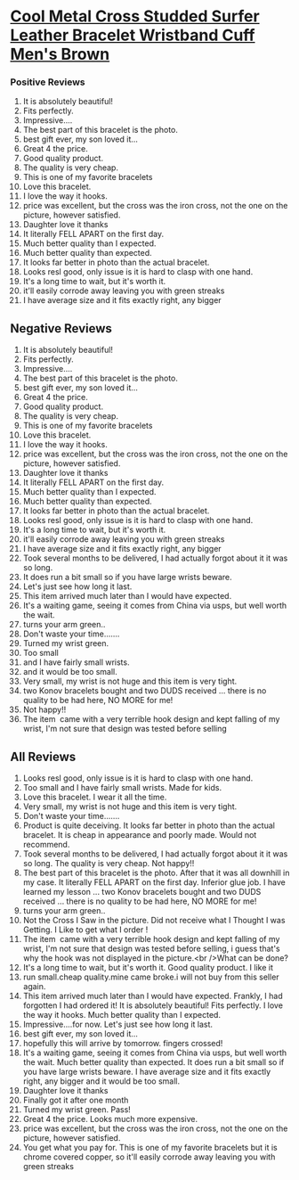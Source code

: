 # [Cool Metal Cross Studded Surfer Leather Bracelet Wristband Cuff Men&#x27;s Brown](https://products.checkmycream.com/products/Cool-Metal-Cross-Studded-Surfer-Leather-Bracelet-Wristband-Cuff-Men&#x27;s-Brown.html)

### Positive Reviews

<ol>
      <li>It is absolutely beautiful!</li>
      <li>Fits perfectly.</li>
      <li>Impressive....</li>
      <li>The best part of this bracelet is the photo.</li>
      <li>best gift ever, my son loved it...</li>
      <li>Great 4 the price.</li>
      <li>Good quality product.</li>
      <li>The quality is very cheap.</li>
      <li>This is one of my favorite bracelets</li>
      <li>Love this bracelet.</li>
      <li>I love the way it hooks.</li>
      <li>price was excellent, but the cross was the iron cross, not the one on the picture, however satisfied.</li>
      <li>Daughter love it thanks</li>
      <li>It literally FELL APART on the first day.</li>
      <li>Much better quality than I expected.</li>
      <li>Much better quality than expected.</li>
      <li>It looks far better in photo than the actual bracelet.</li>
      <li>Looks resl good, only issue is it is hard to clasp with one hand.</li>
      <li>It&#x27;s a long time to wait, but it&#x27;s worth it.</li>
      <li>it&#x27;ll easily corrode away leaving you with green streaks</li>
      <li>I have average size and it fits exactly right, any bigger</li>
</ol>


<h2>Negative Reviews</h2>
<ol>
<li> It is absolutely beautiful!</li>
<li> Fits perfectly.</li>
<li> Impressive....</li>
<li> The best part of this bracelet is the photo.</li>
<li> best gift ever, my son loved it...</li>
<li> Great 4 the price.</li>
<li> Good quality product.</li>
<li> The quality is very cheap.</li>
<li> This is one of my favorite bracelets</li>
<li> Love this bracelet.</li>
<li> I love the way it hooks.</li>
<li> price was excellent, but the cross was the iron cross, not the one on the picture, however satisfied.</li>
<li> Daughter love it thanks</li>
<li> It literally FELL APART on the first day.</li>
<li> Much better quality than I expected.</li>
<li> Much better quality than expected.</li>
<li> It looks far better in photo than the actual bracelet.</li>
<li> Looks resl good, only issue is it is hard to clasp with one hand.</li>
<li> It&#x27;s a long time to wait, but it&#x27;s worth it.</li>
<li> it&#x27;ll easily corrode away leaving you with green streaks</li>
<li> I have average size and it fits exactly right, any bigger</li>
<li> Took several months to be delivered, I had actually forgot about it it was so long.</li>
<li> It does run a bit small so if you have large wrists beware.</li>
<li> Let&#x27;s just see how long it last.</li>
<li> This item arrived much later than I would have expected.</li>
<li> It&#x27;s a waiting game, seeing it comes from China via usps, but well worth the wait.</li>
<li> turns your arm green..</li>
<li> Don&#x27;t waste your time.......</li>
<li> Turned my wrist green.</li>
<li> Too small</li>
<li> and I have fairly small wrists.</li>
<li> and it would be too small.</li>
<li> Very small, my wrist is not huge and this item is very tight.</li>
<li> two Konov bracelets bought and two DUDS received ... there is no quality to be had here, NO MORE for me!</li>
<li> Not happy!!</li>
<li> The item  came with a very terrible hook design and kept falling of my wrist, I&#x27;m not sure that design was tested before selling</li>
</ol>

<h2>All Reviews</h2>

<ol>
    <li> Looks resl good, only issue is it is hard to clasp with one hand.</li>
    <li> Too small and I have fairly small wrists. Made for kids.</li>
    <li> Love this bracelet. I wear it all the time.</li>
    <li> Very small, my wrist is not huge and this item is very tight.</li>
    <li> Don&#x27;t waste your time.......</li>
    <li> Product is quite deceiving. It looks far better in photo than the actual bracelet. It is cheap in appearance and poorly made. Would not recommend.</li>
    <li> Took several months to be delivered, I had actually forgot about it it was so long. The quality is very cheap. Not happy!!</li>
    <li> The best part of this bracelet is the photo. After that it was all downhill in my case. It literally FELL APART on the first day. Inferior glue job. I have learned my lesson ... two Konov bracelets bought and two DUDS received ... there is no quality to be had here, NO MORE for me!</li>
    <li> turns your arm green..</li>
    <li> Not the Cross I Saw in the picture. Did not receive what I Thought I was Getting. I Like to get what I order !</li>
    <li> The item  came with a very terrible hook design and kept falling of my wrist, I&#x27;m not sure that design was tested before selling, i guess that&#x27;s why the hook was not displayed in the picture.&lt;br /&gt;What can be done?</li>
    <li> It&#x27;s a long time to wait, but it&#x27;s worth it. Good quality product. I like it</li>
    <li> run small.cheap quality.mine came broke.i will not buy from this seller again.</li>
    <li> This item arrived much later than I would have expected. Frankly, I had forgotten I had ordered it! It is absolutely beautiful! Fits perfectly. I love the way it hooks. Much better quality than I expected.</li>
    <li> Impressive....for now. Let&#x27;s just see how long it last.</li>
    <li> best gift ever, my son loved it...</li>
    <li> hopefully this will arrive by tomorrow. fingers crossed!</li>
    <li> It&#x27;s a waiting game, seeing it comes from China via usps, but well worth the wait. Much better quality than expected. It does run a bit small so if you have large wrists beware. I have average size and it fits exactly right, any bigger and it would be too small.</li>
    <li> Daughter love it thanks</li>
    <li> Finally got it after one month</li>
    <li> Turned my wrist green. Pass!</li>
    <li> Great 4 the price. Looks much more expensive.</li>
    <li> price was excellent, but the cross was the iron cross, not the one on the picture, however satisfied.</li>
    <li> You get what you pay for. This is one of my favorite bracelets but it is chrome covered copper, so it&#x27;ll easily corrode away leaving you with green streaks</li>
</ol>




